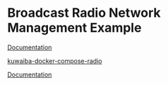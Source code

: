 # Broadcast Radio Network Management Example

[Documentation](./docs)

[kuwaiba-docker-compose-radio](./kuwaiba-docker-compose-radio)

[Documentation](./report-scripts)

